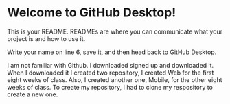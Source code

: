 # Welcome to GitHub Desktop!

This is your README. READMEs are where you can communicate what your project is and how to use it.

Write your name on line 6, save it, and then head back to GitHub Desktop.

I am not familiar with Github. I downloaded signed up and downloaded it. When I downloaded it I created two repository, I created Web for the first eight weeks of class. Also, I created another one, Mobile, for the other eight weeks of class. To create my repository, I had to clone my respository to create a new one. 